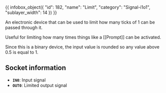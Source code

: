 {{ infobox_object({
	"id": 182,
	"name": "Limit",
	"category": "Signal-i1o1",
	"sublayer_width": 14
}) }}

An electronic device that can be used to limit how many ticks of 1 can be passed through it.

Useful for limiting how many times things like a [[Prompt]] can be activated.

Since this is a binary device, the input value is rounded so any value above 0.5 is equal to 1.

## Socket information
- **`IN0`**: Input signal
- **`OUT0`**: Limited output signal